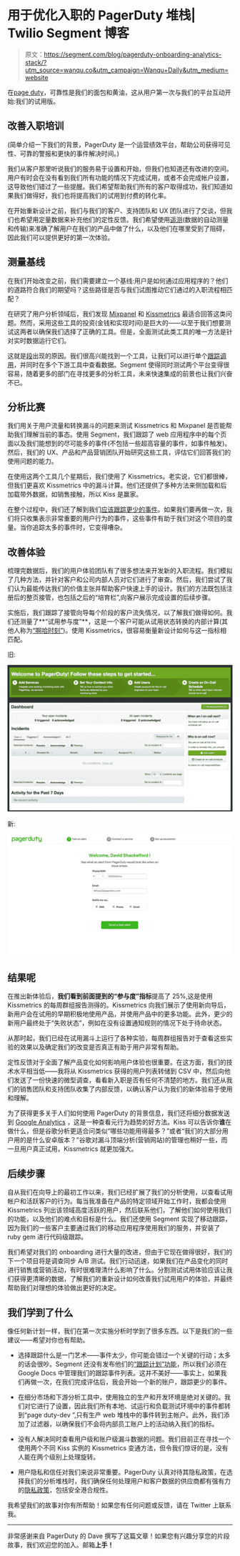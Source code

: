 # 用于优化入职的 PagerDuty 堆栈| Twilio Segment 博客

> 原文：<https://segment.com/blog/pagerduty-onboarding-analytics-stack/?utm_source=wanqu.co&utm_campaign=Wanqu+Daily&utm_medium=website>

在[page duty](https://pagerduty.com/)，可靠性是我们的面包和黄油，这从用户第一次与我们的平台互动开始:我们的试用版。

## 改善入职培训

(简单介绍一下我们的背景，PagerDuty 是一个运营绩效平台，帮助公司获得可见性、可靠的警报和更快的事件解决时间。)

我们从客户那里听说我们的服务易于设置和开始，但我们也知道还有改进的空间。用户有时会在没有看到我们所有功能的情况下完成试用，或者不会完成帐户设置，这导致他们错过了一些提醒。我们希望帮助我们所有的客户取得成功，我们知道如果我们做得好，我们也将提高我们的试用到付费的转化率。

在开始重新设计之前，我们与我们的客户、支持团队和 UX 团队进行了交谈，但我们也希望用定量数据来补充他们的定性反馈。我们希望使用[遥测](https://en.wikipedia.org/wiki/Telemetry)(数据的自动测量和传输)来准确了解用户在我们的产品中做了什么，以及他们在哪里受到了阻碍，因此我们可以提供更好的第一次体验。

## 测量基线

在我们开始改变之前，我们需要建立一个基线:用户是如何通过应用程序的？他们的道路符合我们的期望吗？这些路径是否与我们试图推动它们通过的入职流程相匹配？

在研究了用户分析领域后，我们发现 [Mixpanel](https://mixpanel.com/) 和 [Kissmetrics](https://kissmetrics.com/) 最适合回答这类问题。然而，采用这些工具的投资(金钱和实现时间)是巨大的——以至于我们想要测试这两者以确保我们选择了正确的工具。但是，全面测试此类工具的唯一方法是针对实时数据运行它们。

这就是[段](https://segment.com/)出现的原因。我们很高兴能找到一个工具，让我们可以进行单个[跟踪调用](https://segment.com/docs/spec/track/)，并同时在多个下游工具中查看数据。Segment 使得同时测试两个平台变得很容易，随着更多的部门在寻找更多的分析工具，未来快速集成的前景也让我们兴奋不已。

## 分析比赛

我们用关于用户流量和转换漏斗的问题来测试 Kissmetrics 和 Mixpanel 是否能帮助我们理解当前的事态。使用 Segment，我们跟踪了 web 应用程序中的每个页面以及我们能想到的尽可能多的事件(不包括一些超高容量的事件，如事件触发)。然后，我们的 UX、产品和产品营销团队开始研究这些工具，评估它们回答我们的使用问题的能力。

在使用这两个工具几个星期后，我们使用了 Kissmetrics。老实说，它们都很棒，但我们更喜欢 Kissmetrics 中的漏斗计算。他们还提供了多种方法来侧加载和后加载带外数据，如销售接触，所以 Kiss 是赢家。

在整个过程中，我们还了解到我们[应该跟踪更少的事件](http://www.slideshare.net/500startups/wmd-2015-diana-smith)。如果我们要再做一次，我们将只收集表示非常重要的用户行为的事件，这些事件有助于我们对这个项目的度量。当你追踪太多的事件时，它变得嘈杂。

## 改善体验

梳理完数据后，我们的用户体验团队有了很多想法来开发新的入职流程。我们模拟了几种方法，并针对客户和公司内部人员对它们进行了审查。然后，我们尝试了我们认为最能传达我们的价值主张并帮助客户快速上手的设计。我们的方法既包括注册后的整页接管，也包括之后的“培育栏”,向客户展示完成设置的后续步骤。

实施后，我们跟踪了接管向导每个阶段的客户流失情况，以了解我们做得如何。我们还测量了**“试用参与度”**，这是一个客户可能从试用状态转换的内部计算(其他人称为[“啊哈时刻”](http://blog.modeanalytics.com/facebook-aha-moment-simpler-than-you-think/))。使用 Kissmetrics，很容易衡量新设计如何与这一指标相匹配。

旧:

![Zoom with margin](img/5379c8ccbea7dc6c0fc4c1ead89c6952.png "asset_MZ59ltrM.png")

新:

![Zoom with margin](img/26f1c207d12d8a39a7a429005e27c591.png "asset_J8SjD0NT.png")

## 结果呢

在推出新体验后，**我们看到前面提到的“参与度”指标**提高了 25%,这是使用 Kissmetrics 的每周群组报告测得的。Kissmetrics 向我们展示了使用新向导后，新用户会在试用的早期积极地使用产品，并使用产品中的更多功能。此外，更少的新用户最终处于“失败状态”，例如在没有设置通知规则的情况下处于待命状态。

从那时起，我们已经在试用漏斗上运行了各种实验，每周群组报告对于查看这些实验的效果以及确定我们的改变是否真正有助于用户非常有帮助。

定性反馈对于全面了解产品变化如何影响用户体验也很重要。在这方面，我们的技术水平相当低——我将从 Kissmetrics 获得的用户列表转储到 CSV 中，然后向他们发送了一份快速的微型调查，看看新入职是否有任何不清楚的地方。我们还从我们的销售团队和支持团队收集了内部反馈，以确认客户认为我们的新体验易于使用和理解。

为了获得更多关于人们如何使用 PagerDuty 的背景信息，我们还将细分数据发送到 [Google Analytics](http://www.google.com/analytics/) ，这是一种查看元行为趋势的好方法。Kiss 可以告诉你**谁**在做什么，但是谷歌分析更适合问类似“哪些功能用得最多？”或者“我们的大部分用户用的是什么安卓版本？”谷歌对漏斗顶端分析(营销网站)的管理也稍好一些，而一旦用户真正试用，Kissmetrics 就更加强大。

## 后续步骤

自从我们在向导上的最初工作以来，我们已经扩展了我们的分析使用，以查看试用帐户和活跃客户的行为。每当我准备在产品的特定领域开始工作时，我都会使用 Kissmetrics 列出该领域高度活跃的用户，然后联系他们，了解他们如何使用我们的功能，以及他们的难点和目标是什么。我们还使用 Segment 实现了移动跟踪，因为我们的一些客户主要通过我们的移动应用程序使用我们的服务，并安装了 ruby gem 进行代码级跟踪。

我们希望对我们的 onboarding 进行大量的改进，但由于它现在做得很好，我们的下一个项目将是调查同步 A/B 测试。我们行动迅速，如果我们在产品变化的同时进行销售或营销活动，有时很难理清什么影响了什么。分割测试试用体验应该让我们获得更清晰的数据，了解我们的重新设计如何改善我们试用用户的体验，并最终帮助我们对理想的体验做出更好的决定。

## 我们学到了什么

像任何新计划一样，我们在第一次实施分析时学到了很多东西。以下是我们的一些建议——希望对你也有帮助。

*   选择跟踪什么是一门艺术——事件太少，你可能会错过一个关键的行动；太多的话会很吵。Segment 还没有发布他们的[“跟踪计划”功能](https://segment.com/blog/introducing-the-tracking-plan/)，所以我们必须在 Google Docs 中管理我们的跟踪事件列表。这并不美好——事实上，如果我们再做一次，在我们完成评估后，我会开始一个新的账户，跟踪更少的事件。

*   在细分市场和下游分析工具中，使用独立的生产和开发环境是绝对关键的。我们对它进行了设置，因此我们所有本地、试运行和负载测试环境中的事件都转到“page duty-dev ”,只有生产 web 堆栈中的事件转到主帐户。此外，我们添加了过滤器，以确保我们不会将内部员工账户上的活动纳入我们的指标。

*   没有人解决同时查看用户级和账户级漏斗数据的问题。我们目前正在寻找一个使用两个不同 Kiss 实例的 Kissmetrics 变通方法，但令我们惊讶的是，没有人能在两个级别上处理旋转。

*   用户隐私和信任对我们来说非常重要。PagerDuty 认真对待其隐私政策，在选择我们的分析堆栈时，我们确保任何处理用户和客户数据的供应商都有强有力的[隐私政策](https://www.pagerduty.com/privacy-policy/)，包括安全港合规性。

我希望我们的故事对你有所帮助！如果您有任何问题或反馈，请在 Twitter 上联系我。

* * *

非常感谢来自 PagerDuty 的 Dave 撰写了这篇文章！如果您有兴趣分享您的片段故事，我们欢迎您的加入。邮箱[](mailto:friends@segment.com)**上手！**